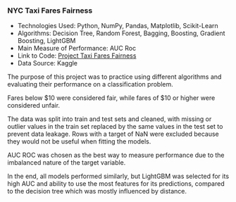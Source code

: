 ### NYC Taxi Fares Fairness

- Technologies Used: Python, NumPy, Pandas, Matplotlib, Scikit-Learn
- Algorithms: Decision Tree, Random Forest, Bagging, Boosting, Gradient Boosting, LightGBM
- Main Measure of Performance: AUC Roc
- Link to Code: [Project Taxi Fares Fairness](https://github.com/asenzaya/data-science-projects/blob/main/taxi_fares_fairness%20(classification)/Project_taxi_fares_fairness.ipynb)
- Data Source: Kaggle

The purpose of this project was to practice using different algorithms and evaluating their performance on a classification problem.

Fares below $10 were considered fair, while fares of $10 or higher were considered unfair.

The data was split into train and test sets and cleaned, with missing or outlier values in the train set replaced by the same values in the test set to prevent data leakage. Rows with a target of NaN were excluded because they would not be useful when fitting the models.

AUC ROC was chosen as the best way to measure performance due to the imbalanced nature of the target variable.

In the end, all models performed similarly, but LightGBM was selected for its high AUC and ability to use the most features for its predictions, compared to the decision tree which was mostly influenced by distance.
